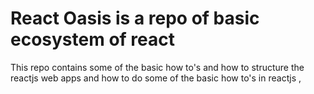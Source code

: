 # React Oasis is a repo of basic ecosystem of react

 This repo contains some of the basic how to's and how to structure the reactjs web apps and how to do some of the basic how to's in reactjs , 